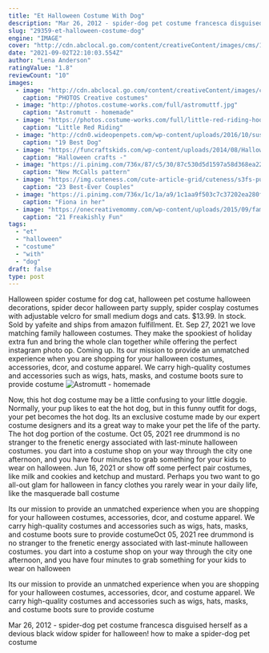 ```yaml
---
title: "Et Halloween Costume With Dog"
description: "Mar 26, 2012 - spider-dog pet costume francesca disguised herself as a devious black widow spider for halloween! how to make a spider-dog pet costume"
slug: "29359-et-halloween-costume-dog"
engine: "IMAGE"
cover: "http://cdn.abclocal.go.com/content/creativeContent/images/cms/102314-cc-willow-et-img.jpg"
date: "2021-09-02T22:10:03.554Z"
author: "Lena Anderson"
ratingValue: "1.8"
reviewCount: "10"
images:
  - image: "http://cdn.abclocal.go.com/content/creativeContent/images/cms/102314-cc-willow-et-img.jpg"
    caption: "PHOTOS Creative costumes"
  - image: "http://photos.costume-works.com/full/astromuttf.jpg"
    caption: "Astromutt - homemade"
  - image: "https://photos.costume-works.com/full/little-red-riding-hood_n_big-bad-wolf.jpg"
    caption: "Little Red Riding"
  - image: "http://cdn0.wideopenpets.com/wp-content/uploads/2016/10/sushi.jpg"
    caption: "19 Best Dog"
  - image: "https://funcraftskids.com/wp-content/uploads/2014/08/Halloween-ghost-brownies.jpg"
    caption: "Halloween crafts -"
  - image: "https://i.pinimg.com/736x/87/c5/30/87c530d5d1597a58d368ea22153838bc--toddler-halloween-costumes-children-costumes.jpg"
    caption: "New McCalls pattern"
  - image: "https://img.cuteness.com/cute-article-grid/cuteness/s3fs-public/1475602672856mceclip15.jpg"
    caption: "23 Best-Ever Couples"
  - image: "https://i.pinimg.com/736x/1c/1a/a9/1c1aa9f503c7c37202ea280f129b23dc--cow-costume.jpg"
    caption: "Fiona in her"
  - image: "https://onecreativemommy.com/wp-content/uploads/2015/09/family-halloween-costumes-napoleon-dynamite.jpg"
    caption: "21 Freakishly Fun"
tags:
  - "et"
  - "halloween"
  - "costume"
  - "with"
  - "dog"
draft: false
type: post
---
```


Halloween spider costume for dog cat, halloween pet costume halloween decorations, spider decor halloween party supply, spider cosplay costumes with adjustable velcro for small medium dogs and cats. $13.99. In stock. Sold by yafeite and ships from amazon fulfillment.  Et. Sep 27, 2021 we love matching family halloween costumes. They make the spookiest of holiday extra fun and bring the whole clan together while offering the perfect instagram photo op. Coming up. Its our mission to provide an unmatched experience when you are shopping for your halloween costumes, accessories, dcor, and costume apparel. We carry high-quality costumes and accessories such as wigs, hats, masks, and costume boots sure to provide costume
![Astromutt - homemade](http://photos.costume-works.com/full/astromuttf.jpg "Astromutt - homemade")

Now, this hot dog costume may be a little confusing to your little doggie. Normally, your pup likes to eat the hot dog, but in this funny outfit for dogs, your pet becomes the hot dog. Its an exclusive costume made by our expert costume designers and its a great way to make your pet the life of the party. The hot dog portion of the costume. Oct 05, 2021 ree drummond is no stranger to the frenetic energy associated with last-minute halloween costumes. you dart into a costume shop on your way through the city one afternoon, and you have four minutes to grab something for your kids to wear on halloween. Jun 16, 2021 or show off some perfect pair costumes, like milk and cookies and ketchup and mustard. Perhaps you two want to go all-out glam for halloween in fancy clothes you rarely wear in your daily life, like the masquerade ball costume
<!--inArticleAds-->

<!--galleryOne-->

Its our mission to provide an unmatched experience when you are shopping for your halloween costumes, accessories, dcor, and costume apparel. We carry high-quality costumes and accessories such as wigs, hats, masks, and costume boots sure to provide costumeOct 05, 2021 ree drummond is no stranger to the frenetic energy associated with last-minute halloween costumes. you dart into a costume shop on your way through the city one afternoon, and you have four minutes to grab something for your kids to wear on halloween
<!--inArticleAds-->

<!--galleryTwo-->

Its our mission to provide an unmatched experience when you are shopping for your halloween costumes, accessories, dcor, and costume apparel. We carry high-quality costumes and accessories such as wigs, hats, masks, and costume boots sure to provide costume
<!--galleryThree-->

Mar 26, 2012 - spider-dog pet costume francesca disguised herself as a devious black widow spider for halloween! how to make a spider-dog pet costume